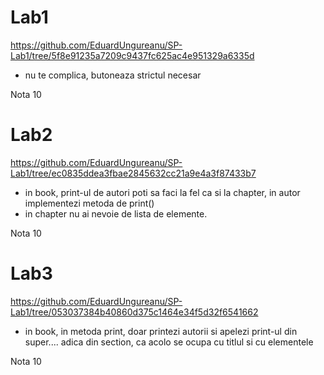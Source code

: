 # Lab1
https://github.com/EduardUngureanu/SP-Lab1/tree/5f8e91235a7209c9437fc625ac4e951329a6335d
- nu te complica, butoneaza strictul necesar

Nota 10

# Lab2
https://github.com/EduardUngureanu/SP-Lab1/tree/ec0835ddea3fbae2845632cc21a9e4a3f87433b7
- in book, print-ul de autori poti sa faci la fel ca si la chapter, in autor implementezi metoda de print()
- in chapter nu ai nevoie de lista de elemente.

Nota 10

# Lab3
https://github.com/EduardUngureanu/SP-Lab1/tree/053037384b40860d375c1464e34f5d32f6541662
- in book, in metoda print, doar printezi autorii si apelezi print-ul din super.... adica din section, ca acolo se ocupa cu titlul si cu elementele

Nota 10
